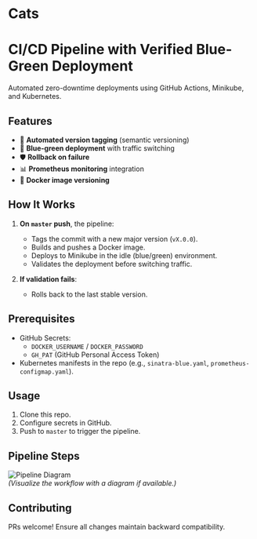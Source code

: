 # Cats

# CI/CD Pipeline with Verified Blue-Green Deployment  
Automated zero-downtime deployments using GitHub Actions, Minikube, and Kubernetes.  

## Features  
- 🚀 **Automated version tagging** (semantic versioning)  
- 🔄 **Blue-green deployment** with traffic switching  
- 🛡️ **Rollback on failure**  
- 📊 **Prometheus monitoring** integration  
- 🐳 **Docker image versioning**  

## How It Works  
1. **On `master` push**, the pipeline:  
   - Tags the commit with a new major version (`vX.0.0`).  
   - Builds and pushes a Docker image.  
   - Deploys to Minikube in the idle (blue/green) environment.  
   - Validates the deployment before switching traffic.  

2. **If validation fails**:  
   - Rolls back to the last stable version.  

## Prerequisites  
- GitHub Secrets:  
  - `DOCKER_USERNAME` / `DOCKER_PASSWORD`  
  - `GH_PAT` (GitHub Personal Access Token)  
- Kubernetes manifests in the repo (e.g., `sinatra-blue.yaml`, `prometheus-configmap.yaml`).  

## Usage  
1. Clone this repo.  
2. Configure secrets in GitHub.  
3. Push to `master` to trigger the pipeline.  

## Pipeline Steps  
![Pipeline Diagram](https://example.com/pipeline-diagram.png)  
*(Visualize the workflow with a diagram if available.)*  

## Contributing  
PRs welcome! Ensure all changes maintain backward compatibility.  
